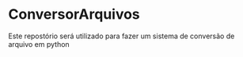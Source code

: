 # ConversorArquivos
Este repostório será utilizado para fazer um sistema de conversão de arquivo em python
